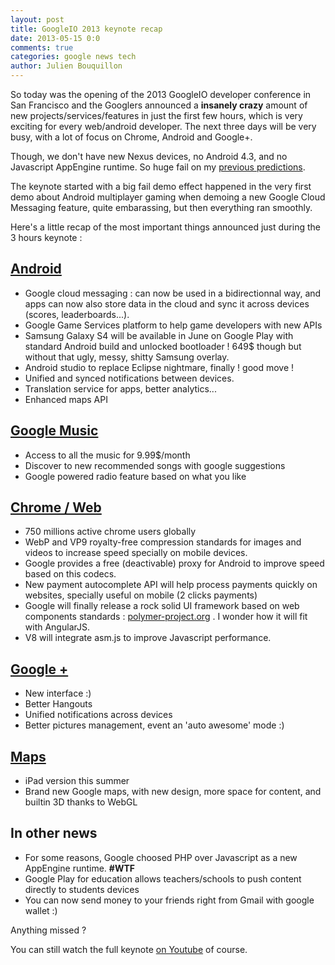 ```yaml
---
layout: post
title: GoogleIO 2013 keynote recap
date: 2013-05-15 0:0
comments: true
categories: google news tech
author: Julien Bouquillon
---
```


So today was the opening of the 2013 GoogleIO developer conference in San Francisco and the Googlers announced a **insanely crazy** amount of new projects/services/features in just the first few hours, which is very exciting for every web/android developer. The next three days will be very busy, with a lot of focus on Chrome, Android and Google+.

Though, we don't have new Nexus devices, no Android 4.3, and no Javascript AppEngine runtime. So huge fail on my [previous predictions](https://twitter.com/revolunet/status/333620420798472192).

The keynote started with a big fail demo effect happened in the very first demo about Android multiplayer gaming when demoing a new Google Cloud Messaging feature, quite embarassing, but then everything ran smoothly.

Here's a little recap of the most important things announced just during the 3 hours keynote :

## [Android](http://officialandroid.blogspot.fr/2013/05/androidio-just-press-play.html)

 - Google cloud messaging : can now be used in a bidirectionnal way, and apps can now also store data in the cloud and sync it across devices (scores, leaderboards...).
 - Google Game Services platform to help game developers with new APIs
 - Samsung Galaxy S4 will be available in June on Google Play with standard Android build and unlocked bootloader ! 649$ though but without that ugly, messy, shitty Samsung overlay.
 - Android studio to replace Eclipse nightmare, finally ! good move !
 - Unified and synced notifications between devices.
 - Translation service for apps, better analytics...
 - Enhanced maps API

## [Google Music](http://play.google.com/about/music/)

 - Access to all the music for 9.99$/month
 - Discover to new recommended songs with google suggestions
 - Google powered radio feature based on what you like

## [Chrome / Web](https://plus.google.com/+chrome/posts)

 - 750 millions active chrome users globally
 - WebP and VP9 royalty-free compression standards for images and videos to increase speed specially on mobile devices.
 - Google provides a free (deactivable) proxy for Android to improve speed based on this codecs.
 - New payment autocomplete API will help process payments quickly on websites, specially useful on mobile (2 clicks payments)
 - Google will finally release a rock solid UI framework based on web components standards : [polymer-project.org](http://www.polymer-project.org) . I wonder how it will fit with AngularJS.
 - V8 will integrate asm.js to improve Javascript performance.

## [Google +](http://googleplusproject.blogspot.fr/2013/05/new-google-stream-hangouts-and-photos.html)

 - New interface :)
 - Better Hangouts
 - Unified notifications across devices
 - Better pictures management, event an 'auto awesome' mode :)

## [Maps](http://google-latlong.blogspot.fr/2013/05/meet-new-google-maps-map-for-every.html)

 - iPad version this summer
 - Brand new Google maps, with new design, more space for content, and builtin 3D thanks to WebGL

## In other news
 - For some reasons, Google choosed PHP over Javascript as a new AppEngine runtime. **#WTF**
 - Google Play for education allows teachers/schools to push content directly to students devices
 - You can now send money to your friends right from Gmail with google wallet :)

Anything missed ?

You can still watch the full keynote [on Youtube](http://www.youtube.com/watch?v=lLPue2vK3wg) of course.
